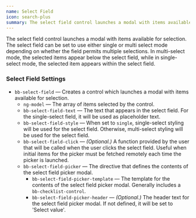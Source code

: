 ```yaml
---
name: Select Field
icon: search-plus
summary: The select field control launches a modal with items available for selection.
---
```


The select field control launches a modal with items available for selection. The select field can be set to use either single or multi select mode depending on whether the field permits multiple selections. In multi-select mode, the selected items appear below the select field, while in single-select mode, the selected item appears within the select field.

### Select Field Settings ###
  - `bb-select-field` &mdash; Creates a control which launches a modal with items available for selection.
    - `ng-model` &mdash; The array of items selected by the control.
    - `bb-select-field-text` &mdash; The text that appears in the select field. For the single-select field, it will be used as placeholder text.
    - `bb-select-field-style` &mdash; When set to `single`, single-select styling will be used for the select field. Otherwise, multi-select styling will be used for the select field.
    - `bb-select-field-click` &mdash; *(Optional.)* A function provided by the user that will be called when the user clicks the select field. Useful when initial items for the picker must be fetched remotely each time the picker is launched.
    - `bb-select-field-picker` &mdash; The directive that defines the contents of the select field picker modal.
      - `bb-select-field-picker-template` &mdash; The template for the contents of the select field picker modal. Generally includes a `bb-checklist-control`.
      - `bb-select-field-picker-header` &mdash; *(Optional.)* The header text for the select field picker modal. If not defined, it will be set to 'Select value'.
